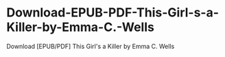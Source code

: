 # Download-EPUB-PDF-This-Girl-s-a-Killer-by-Emma-C.-Wells
Download [EPUB/PDF] This Girl's a Killer by Emma C. Wells
